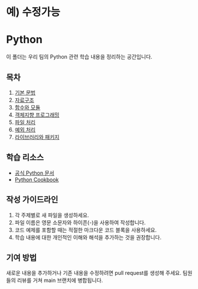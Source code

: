 # 예) 수정가능

# Python

이 폴더는 우리 팀의 Python 관련 학습 내용을 정리하는 공간입니다.

## 목차

1. [기본 문법](basic-syntax.md)
2. [자료구조](data-structures.md)
3. [함수와 모듈](functions-and-modules.md)
4. [객체지향 프로그래밍](oop.md)
5. [파일 처리](file-handling.md)
6. [예외 처리](exception-handling.md)
7. [라이브러리와 패키지](libraries-and-packages.md)

## 학습 리소스

- [공식 Python 문서](https://docs.python.org/3/)
- [Python Cookbook](https://www.oreilly.com/library/view/python-cookbook-3rd/9781449357337/)

## 작성 가이드라인

1. 각 주제별로 새 파일을 생성하세요.
2. 파일 이름은 영문 소문자와 하이픈(-)을 사용하여 작성합니다.
3. 코드 예제를 포함할 때는 적절한 마크다운 코드 블록을 사용하세요.
4. 학습 내용에 대한 개인적인 이해와 해석을 추가하는 것을 권장합니다.

## 기여 방법

새로운 내용을 추가하거나 기존 내용을 수정하려면 pull request를 생성해 주세요. 팀원들의 리뷰를 거쳐 main 브랜치에 병합됩니다.
